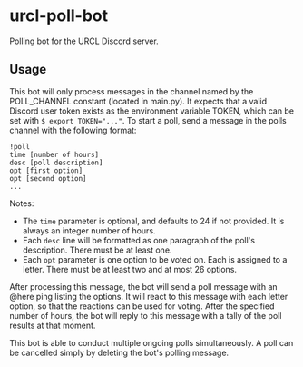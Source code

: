 # urcl-poll-bot
Polling bot for the URCL Discord server.

## Usage

This bot will only process messages in the channel named by the POLL_CHANNEL constant (located in main.py). It expects that a valid Discord user token exists as the environment variable TOKEN, which can be set with `$ export TOKEN="..."`. To start a poll, send a message in the polls channel with the following format:

```
!poll
time [number of hours]
desc [poll description]
opt [first option]
opt [second option]
...
```

Notes:
- The `time` parameter is optional, and defaults to 24 if not provided. It is always an integer number of hours.
- Each `desc` line will be formatted as one paragraph of the poll's description. There must be at least one.
- Each `opt` parameter is one option to be voted on. Each is assigned to a letter. There must be at least two and at most 26 options.

After processing this message, the bot will send a poll message with an @here ping listing the options. It will react to this message with each letter option, so that the reactions can be used for voting. After the specified number of hours, the bot will reply to this message with a tally of the poll results at that moment.

This bot is able to conduct multiple ongoing polls simultaneously. A poll can be cancelled simply by deleting the bot's polling message.

